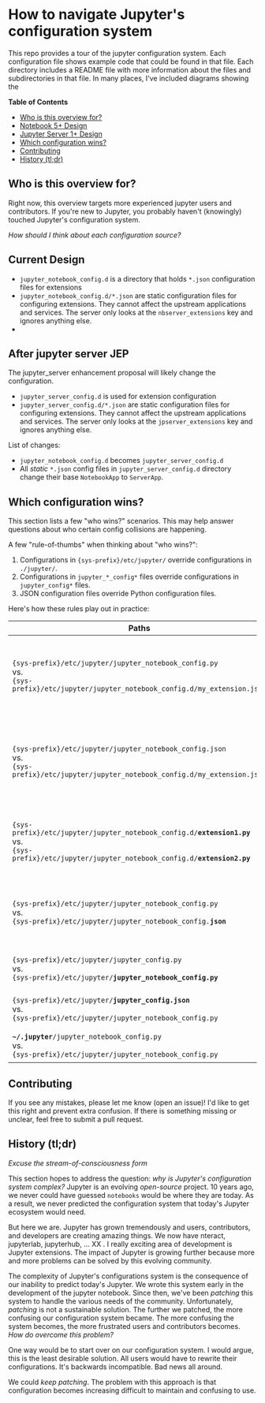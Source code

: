 # How to navigate Jupyter's configuration system 

This repo provides a tour of the jupyter configuration system. Each configuration file shows example code that could be found in that file. Each directory includes a README file with more information about the files and subdirectories in that file. In many places, I've included diagrams showing the 

**Table of Contents**

* [Who is this overview for?]()
* [Notebook 5+ Design]()
* [Jupyter Server 1+ Design]()
* [Which configuration wins?]()
* [Contributing]()
* [History (tl;dr)]()

## Who is this overview for?

Right now, this overview targets more experienced jupyter users and contributors. If you're new to Jupyter, you probably haven't (knowingly) touched Jupyter's configuration system. 

*How should I think about each configuration source?*



## Current Design

* `jupyter_notebook_config.d` is a directory that holds `*.json` configuration files for extensions
* `jupyter_notebook_config.d/*.json` are static configuration files for configuring extensions. They cannot affect the upstream applications and services. The server only looks at the `nbserver_extensions` key and ignores anything else.
* 


## After jupyter server JEP

The jupyter_server enhancement proposal will likely change the configuration. 

* `jupyter_server_config.d` is used for extension configuration
* `jupyter_server_config.d/*.json` are static configuration files for configuring extensions. They cannot affect the upstream applications and services. The server only looks at the `jpserver_extensions` key and ignores anything else.

List of changes:

* `jupyter_notebook_config.d` becomes `jupyter_server_config.d`
* All *static* `*.json` config files in `jupyter_server_config.d` directory change their base `NotebookApp` to `ServerApp`.  


## Which configuration wins?

This section lists a few "who wins?" scenarios. This may help answer questions about who certain config collisions are happening. 

A few "rule-of-thumbs" when thinking about "who wins?": 

1. Configurations in `{sys-prefix}/etc/jupyter/` override configurations in `./jupyter/`.
2. Configurations in `jupyter_*_config*` files override configurations in `jupyter_config*` files.
3. JSON configuration files override Python configuration files.

Here's how these rules play out in practice:

|   Paths  | Who wins?|
|----------|----------|
| `{sys-prefix}/etc/jupyter/jupyter_notebook_config.py` <br>vs.<br>`{sys-prefix}/etc/jupyter/jupyter_notebook_config.d/my_extension.json` |  The `my_extension.json` file can only touch the `nbserver_extension` attribute. If this attribute is set in both files, the JSON file overrides settings in the Python file (according to Rule 3) *without warning*. |
|`{sys-prefix}/etc/jupyter/jupyter_notebook_config.json` <br>vs.<br> `{sys-prefix}/etc/jupyter/jupyter_notebook_config.d/my_extension.json` |  The `my_extension.json` file can only touch the `nbserver_extension` attribute. If this attribute is set in both files, the `jupyter_notebook_config.json` file overrides the `my_extension.json` file *without warning*. |
| `{sys-prefix}/etc/jupyter/jupyter_notebook_config.d/`**`extension1.py`** <br>vs.<br> `{sys-prefix}/etc/jupyter/jupyter_notebook_config.d/`**`extension2.py`** | Config files in `jupyter_notebook_config.d` are read in order (sorted by your filesystem). Settings in earlier files will be overridden by those same settings in later files *without warning*. |
| `{sys-prefix}/etc/jupyter/jupyter_notebook_config.py` <br>vs.<br> `{sys-prefix}/etc/jupyter/jupyter_notebook_config.`**`json`** | Both files are loaded, but the configuration settings in the JSON file override the settings in the Python (according to Rule 3). If you have conflicting settings, *a warning* appears in the logs. |
| `{sys-prefix}/etc/jupyter/jupyter_config.py` <br>vs.<br> `{sys-prefix}/etc/jupyter/`**`jupyter_notebook_config.py`** | `jupyter_notebook_config.py` overrides settings in `jupyter_config.py`, following Rule 1. |
| `{sys-prefix}/etc/jupyter/`**`jupyter_config.json`** <br>vs.<br> `{sys-prefix}/etc/jupyter/jupyter_notebook_config.py` | `jupyter_notebook_config.py` overrides settings in `jupyter_config.json`, following Rule 2.|
| **`~/.jupyter`**`/jupyter_notebook_config.py` <br>vs.<br> `{sys-prefix}/etc/jupyter/jupyter_notebook_config.py` | Following Rule 1, configuration under `{sys-prefix}` overrides `~/.jupyter`. |



## Contributing

If you see any mistakes, please let me know (open an issue)! I'd like to get this right and prevent extra confusion. If there is something missing or unclear, feel free to submit a pull request. 

## History (tl;dr)

*Excuse the stream-of-consciousness form*

This section hopes to address the question: *why is Jupyter's configuration system complex?* Jupyter is an evolving *open-source* project. 10 years ago, we never could have guessed `notebooks` would be where they are today. As a result, we never predicted the configuration system that today's Jupyter ecosystem would need. 

But here we are. Jupyter has grown tremendously and users, contributors, and developers are creating amazing things. We now have nteract, jupyterlab, jupyterhub, ... XX . I really exciting area of development is Jupyter extensions. The impact of Jupyter is growing further because more and more problems can be solved by this evolving community. 

The complexity of Jupyter's configurations system is the consequence of our inability to predict today's Jupyter. We wrote this system early in the development of the jupyter notebook. Since then, we've been *patching* this system to handle the various needs of the community. Unfortunately, *patching* is not a sustainable solution. The further we patched, the more confusing our configuration system became. The more confusing the system becomes, the more frustrated users and contributors becomes. *How do overcome this problem?*

One way would be to start over on our configuration system. I would argue, this is the least desirable solution. All users would have to rewrite their configurations. It's backwards incompatible. Bad news all around.

We could *keep patching*. The problem with this approach is that configuration becomes increasing difficult to maintain and confusing to use.

